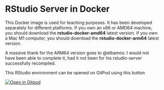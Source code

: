 # RStudio Server in Docker

This Docker image is used for teaching purposes.
It has been developed separately for different platforms.
If you own an x86 or AMD64 machine, you should download the **rstudio-docker-amd64** latest version.
If you own a Mac M1 computer, you should download the **rstudio-docker-arm64** latest version.


A massive thank for the ARM64 version goes to @elbamos: I would not have been able to complete it, had it not been for his rstudio-server successfully recompiled.

This RStudio environment can be opened on GitPod using this button

[![Open in Gitpod](https://gitpod.io/button/open-in-gitpod.svg)](https://gitpod.io/#https://github.com/lescai-teaching/rstudio-docker/blob/gitpod/)
